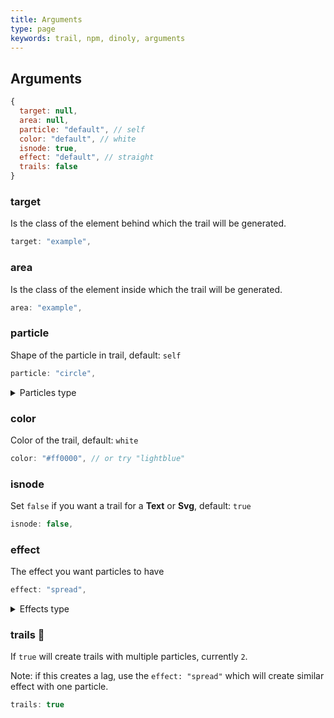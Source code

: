 ```yaml
---
title: Arguments
type: page
keywords: trail, npm, dinoly, arguments
---
```

## Arguments
```js
{
  target: null,
  area: null,
  particle: "default", // self
  color: "default", // white
  isnode: true,
  effect: "default", // straight
  trails: false
}
```

### target
Is the class of the element behind which the trail will be generated.
```js
target: "example",
```

### area
Is the class of the element inside which the trail will be generated.
```js
area: "example",
```

### particle
Shape of the particle in trail, default: `self`
```js
particle: "circle",
```
<details>
<summary>Particles type</summary>

  + "circle"
  + "triangle"
  + "square"
</details>

### color
Color of the trail, default: `white`
```js
color: "#ff0000", // or try "lightblue"
```

### isnode
Set `false` if you want a trail for a **Text** or **Svg**, default: `true`
```js
isnode: false,
```

<!-- ### margin
value of the margin that is applied on the **html node**.
```js
margin: "2px",
``` -->

### effect
The effect you want particles to have
```js
effect: "spread",
```
<details>
<summary>Effects type</summary>

  + "spread"
  + "rotate"
</details>

### trails :wrench:
If `true` will create trails with multiple particles, currently `2`.

Note: if this creates a lag, use the `effect: "spread"` which will create similar effect with one particle.
```js
trails: true
```
